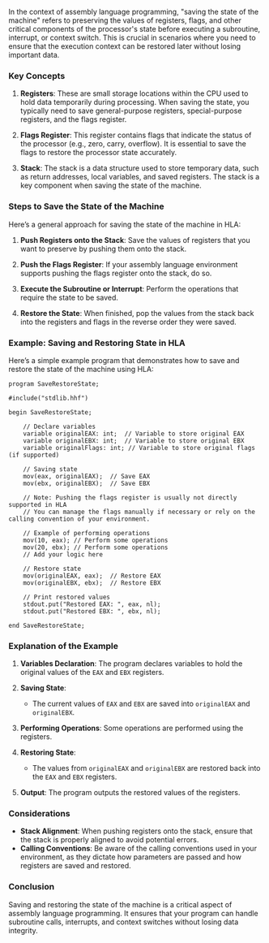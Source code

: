 In the context of assembly language programming, "saving the state of the machine" refers to preserving the values of registers, flags, and other critical components of the processor's state before executing a subroutine, interrupt, or context switch. This is crucial in scenarios where you need to ensure that the execution context can be restored later without losing important data.

### Key Concepts

1. **Registers**: These are small storage locations within the CPU used to hold data temporarily during processing. When saving the state, you typically need to save general-purpose registers, special-purpose registers, and the flags register.

2. **Flags Register**: This register contains flags that indicate the status of the processor (e.g., zero, carry, overflow). It is essential to save the flags to restore the processor state accurately.

3. **Stack**: The stack is a data structure used to store temporary data, such as return addresses, local variables, and saved registers. The stack is a key component when saving the state of the machine.

### Steps to Save the State of the Machine

Here’s a general approach for saving the state of the machine in HLA:

1. **Push Registers onto the Stack**: Save the values of registers that you want to preserve by pushing them onto the stack.

2. **Push the Flags Register**: If your assembly language environment supports pushing the flags register onto the stack, do so.

3. **Execute the Subroutine or Interrupt**: Perform the operations that require the state to be saved.

4. **Restore the State**: When finished, pop the values from the stack back into the registers and flags in the reverse order they were saved.

### Example: Saving and Restoring State in HLA

Here’s a simple example program that demonstrates how to save and restore the state of the machine using HLA:

```assembly
program SaveRestoreState;

#include("stdlib.hhf")

begin SaveRestoreState;

    // Declare variables
    variable originalEAX: int;  // Variable to store original EAX
    variable originalEBX: int;  // Variable to store original EBX
    variable originalFlags: int; // Variable to store original flags (if supported)

    // Saving state
    mov(eax, originalEAX);  // Save EAX
    mov(ebx, originalEBX);  // Save EBX
    
    // Note: Pushing the flags register is usually not directly supported in HLA
    // You can manage the flags manually if necessary or rely on the calling convention of your environment.
    
    // Example of performing operations
    mov(10, eax); // Perform some operations
    mov(20, ebx); // Perform some operations
    // Add your logic here

    // Restore state
    mov(originalEAX, eax);  // Restore EAX
    mov(originalEBX, ebx);  // Restore EBX

    // Print restored values
    stdout.put("Restored EAX: ", eax, nl);
    stdout.put("Restored EBX: ", ebx, nl);

end SaveRestoreState;
```

### Explanation of the Example

1. **Variables Declaration**: The program declares variables to hold the original values of the `EAX` and `EBX` registers.

2. **Saving State**:
   - The current values of `EAX` and `EBX` are saved into `originalEAX` and `originalEBX`.

3. **Performing Operations**: Some operations are performed using the registers.

4. **Restoring State**:
   - The values from `originalEAX` and `originalEBX` are restored back into the `EAX` and `EBX` registers.

5. **Output**: The program outputs the restored values of the registers.

### Considerations

- **Stack Alignment**: When pushing registers onto the stack, ensure that the stack is properly aligned to avoid potential errors.
- **Calling Conventions**: Be aware of the calling conventions used in your environment, as they dictate how parameters are passed and how registers are saved and restored.

### Conclusion

Saving and restoring the state of the machine is a critical aspect of assembly language programming. It ensures that your program can handle subroutine calls, interrupts, and context switches without losing data integrity.
